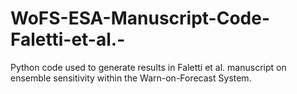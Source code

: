 # WoFS-ESA-Manuscript-Code-Faletti-et-al.-
Python code used to generate results in Faletti et al. manuscript on ensemble sensitivity within the Warn-on-Forecast System.
